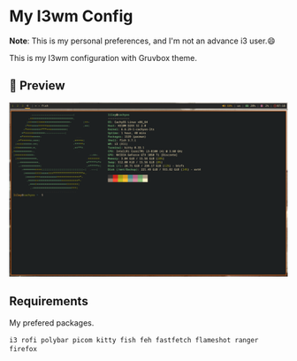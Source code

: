 # My I3wm Config

**Note**: This is my personal preferences, and I'm not an advance i3 user.😄

This is my I3wm configuration with Gruvbox theme.

## 🌟 Preview

![Preview Image](https://raw.githubusercontent.com/li-lay/i3wm-config/master/i3/images/gruvbox-preview.png)

## Requirements

My prefered packages.

```shell
i3 rofi polybar picom kitty fish feh fastfetch flameshot ranger firefox
```
